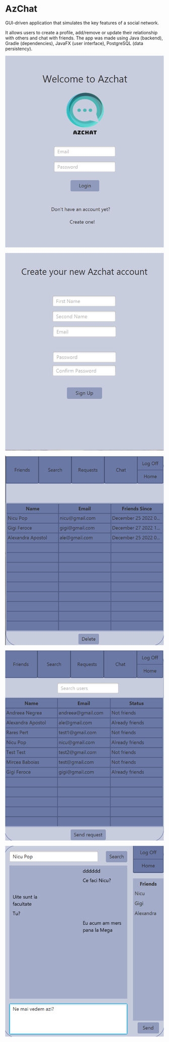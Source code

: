# AzChat
GUI-driven application that simulates the key features of a social network.

It allows users to create a profile, add/remove or update their relationship with others and chat with friends. The app was made using Java (backend), Gradle (dependencies), JavaFX (user interface), PostgreSQL (data persistency).


![Alt text](https://github.com/ABNegrea/AzChat/blob/main/Screenshots/Screenshot_2.png?raw=true)

![Alt text](https://github.com/ABNegrea/AzChat/blob/main/Screenshots/Screenshot_1.png?raw=true)

![Alt text](https://github.com/ABNegrea/AzChat/blob/main/Screenshots/Screenshot_3.png?raw=true)

![Alt text](https://github.com/ABNegrea/AzChat/blob/main/Screenshots/Screenshot_4.png?raw=true)

![Alt text](https://github.com/ABNegrea/AzChat/blob/main/Screenshots/Screenshot_5.png?raw=true)
